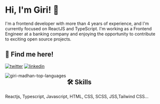 
# Hi, I'm Giri! 👋

I'm a frontend developer with more than 4 years of experience, and I'm currently focused on ReactJS and TypeScript. I'm working as a Frontend Engineer at a banking company and enjoying the opportunity to contribute to exciting open source projects.

## 🔗 Find me here!
[![twitter](https://img.shields.io/badge/twitter-1DA1F2?style=for-the-badge&logo=twitter&logoColor=white)](https://twitter.com/malleablelife)
[![linkedin](https://img.shields.io/badge/linkedin-0A66C2?style=for-the-badge&logo=linkedin&logoColor=white)](https://in.linkedin.com/in/gmpgiri)

<p><img align="left" src="https://github-readme-stats.vercel.app/api/top-langs?username=giri-madhan04&show_icons=true&locale=en" alt="giri-madhan-top-languages" /></p>


## 🛠 Skills
Reactjs, Typescript, Javascript, HTML, CSS, SCSS, JSS,Tailwind CSS...

